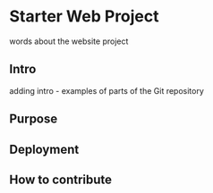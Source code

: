 # Starter Web Project
words about the website project
## Intro

adding intro - examples of parts of the Git repository
## Purpose

## Deployment

## How to contribute